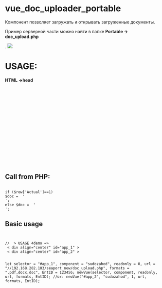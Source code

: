 # vue_doc_uploader_portable
Компонент позволяет загружать и открывать загруженные документы. 
<p>Пример серверной части можно найти в папке <b>Portable -> doc_upload.php</b></p>. 

<img src="https://sun1-4.userapi.com/c840429/v840429274/7371a/CgXOasGuA6g.jpg">
<h1>USAGE:</h1>
<h4>HTML ->head</h4>
<code>
<pre>
<!-- VUE -->
<link 	href="./js/uploader/portable/css/style.css"         type="text/css" rel="stylesheet"/>
<link 	href="./js/uploader/portable/css/bootstrap.min.css" type="text/css" rel="stylesheet"/>
<link 	href="./js/uploader/portable/css/bootstrap-vue.css" type="text/css" rel="stylesheet"/>
<script src='./js/uploader/portable/libs/vue.js'            type="text/javascript"></script>
<script	src="./js/uploader/portable/libs/bootstrap-vue.js"  type="text/javascript"></script>
<script src="./js/uploader/portable/libs/axios.min.js"      type="text/javascript"></script>

<script src="./js/uploader/portable/script.js"              type="text/javascript" ></script>
<script src="./js/uploader/portable/libs/polyfill.min.js"   type="text/javascript"></script>

<link href="https://use.fontawesome.com/releases/v5.0.9/css/all.css"  rel="stylesheet" >
<!-- /VUE -->
</pre>
</code>
<h2>Call from PHP:</h2>
<code>
if ($row['Actual']==1) 
$doc =  '<div align="center" id="app_1"></div><script>selector = "#app_1"; component = "sudos"; readonly = 0; formats = ".pdf";url123 = "//192.168.202.103/seaport***_new/doc_upload.php"; newVue(selector, component, readonly, url123, formats,'.$ID.');</script>';
else $doc =  '<div align="center" id="app_1"></div><script>selector = "#app_1"; component = "sudos"; readonly = 1; formats = ".pdf";url123 = "//192.168.202.103/seaport***_new/doc_upload.php"; newVue(selector, component, readonly, url123, formats,'.$ID.');</script>';
</code>

<h2>Basic usage</h2>
<code>
<pre>
//  > USAGE 4demo => 	 
 < div align="center" id="app_1" ></ div >  
 < div align="center" id="app_2" ></ div > 

let
       selector = "#app_1",
       component = "sudozahod",
       readonly = 0,
       url = "//192.168.202.103/seaport_new/doc_upload.php",
       formats = ".pdf,docx,doc",
       EntID = 123456;
       newVue(selector, component, readonly, url, formats, EntID); 
       //or:
       newVue("#app_2", "sudozahod", 1, url, formats, EntID);
 
 
</pre>
</code>

